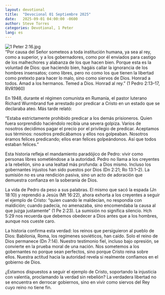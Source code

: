 ```yaml
---
layout: devotional
title:  "Devocional 01 Septiembre 2025"
date:   2025-09-01 04:00:00 -0600
author: Steve Torres
categories: Devotional, 1 Peter
lang: es
---
```

<img src="https://sitemedia.esteeb.com/file/esteebcomsitemedia/devotional_images/1+Peter/ES-1Pe-2_16.jpg?raw=true" alt="1 Peter 2:16.jpg" style="max-width: 100%; height: auto;">

<div class="scripture">
   “Por causa del Señor someteos a toda institución humana, ya sea al rey, como a superior, y a los gobernadores, como por él enviados para castigo de los malhechores y alabanza de los que hacen bien. Porque esta es la voluntad de Dios: que haciendo bien, hagáis callar la ignorancia de los hombres insensatos; como libres, pero no como los que tienen la libertad como pretexto para hacer lo malo, sino como siervos de Dios. Honrad a todos. Amad a los hermanos. Temed a Dios. Honrad al rey.” (1 Pedro 2:13–17, RVR1960)
</div>

En 1948, durante el régimen comunista en Rumanía, el pastor luterano Richard Wurmbrand fue arrestado por predicar a Cristo en un estado que se declaraba ateo. Más tarde relató:

“Estaba estrictamente prohibido predicar a los demás prisioneros. Quien fuera sorprendido haciéndolo recibía una severa golpiza. Varios de nosotros decidimos pagar el precio por el privilegio de predicar. Aceptamos sus términos: nosotros predicábamos y ellos nos golpeaban. Nosotros éramos felices predicando; ellos eran felices golpeándonos. Así que todos estaban felices.”

Esta historia refleja el mandamiento paradójico de Pedro: vivir como personas libres sometiéndose a la autoridad. Pedro no llama a los creyentes a la rebelión, sino a una lealtad más profunda: a Dios mismo. Incluso los gobernantes injustos han sido puestos por Dios (Dn 2:21; Ro 13:1–2). La sumisión no es una rendición pasiva, sino un acto de adoración que demuestra confianza en la soberanía de Dios.

La vida de Pedro da peso a sus palabras. El mismo que sacó la espada (Jn 18:10) y reprendió a Jesús (Mt 16:22), ahora exhorta a los creyentes a seguir el ejemplo de Cristo: “quien cuando le maldecían, no respondía con maldición; cuando padecía, no amenazaba, sino encomendaba la causa al que juzga justamente” (1 Pe 2:23). La sumisión no significa silencio. Hch 5:29 nos recuerda que debemos obedecer a Dios antes que a los hombres, aunque nos cueste caro.

La historia confirma esta verdad: los reinos que persiguieron al pueblo de Dios: Babilonia, Roma, los regímenes soviéticos, han caído. Solo el reino de Dios permanece (Dn 7:14). Nuestro testimonio fiel, incluso bajo opresión, se convierte en la prueba moral de una nación. Nos sometemos a los gobernantes no porque sean perfectos, sino porque Cristo reina sobre ellos. Nuestra actitud hacia la autoridad revela si realmente confiamos en el gobierno de Dios. 

¿Estamos dispuestos a seguir el ejemplo de Cristo, soportando la injusticia con valentía, proclamando la verdad sin rebelión? La verdadera libertad no se encuentra en derrocar gobiernos, sino en vivir como siervos del Rey cuyo reino no tiene fin.
